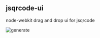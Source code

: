 ## jsqrcode-ui

node-webkit drag and drop ui for jsqrcode

![generate](https://cloud.githubusercontent.com/assets/419703/3220160/285791ee-effd-11e3-8d0f-b1f6acf66ebc.png)
